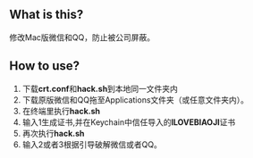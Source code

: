 ## What is this?
修改Mac版微信和QQ，防止被公司屏蔽。

## How to use?
1. 下载**crt.conf**和**hack.sh**到本地同一文件夹内
2. 下载原版微信和QQ拖至Applications文件夹（或任意文件夹内）。  
3. 在终端里执行**hack.sh**  
4. 输入1生成证书,并在Keychain中信任导入的**ILOVEBIAOJI**证书 
5. 再次执行**hack.sh** 
6. 输入2或者3根据引导破解微信或者QQ。    
